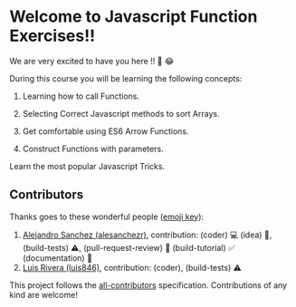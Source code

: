 # Welcome to Javascript Function Exercises!!

We are very excited to have you here !! 🎉 😂

During this course you will be learning the following concepts:

1. Learning how to call Functions.

2. Selecting Correct Javascript methods to sort Arrays.

3. Get comfortable using ES6 Arrow Functions.

4. Construct Functions with parameters.

Learn the most popular Javascript Tricks.

## Contributors

Thanks goes to these wonderful people ([emoji key](https://github.com/kentcdodds/all-contributors#emoji-key)):

1. [Alejandro Sanchez (alesanchezr)](https://github.com/alesanchezr), contribution: (coder) :computer: (idea) 🤔, (build-tests) :warning:, (pull-request-review) :eyes: (build-tutorial) :white_check_mark: (documentation) :book:
1. [Luis Rivera (luis846)](https://github.com/Luis846), contribution: (coder), (build-tests) :warning:

This project follows the
[all-contributors](https://github.com/kentcdodds/all-contributors)
specification. Contributions of any kind are welcome!